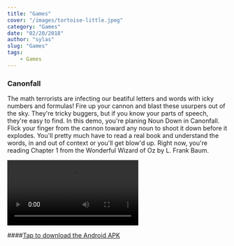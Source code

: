 ```yaml
---
title: "Games"
cover: "/images/tortoise-little.jpeg"
category: "Games"
date: "02/20/2018"
author: "sylas"
slug: "Games"
tags:
    - Games
---
```


### Canonfall

The math terrorists are infecting our beatiful letters and words with icky numbers and formulas! Fire up your cannon and blast these usurpers out of the sky. They're tricky buggers, but if you know your parts of speech, they're easy to find. In this demo, you're planing Noun Down in Canonfall. Flick your finger from the cannon toward any noun to shoot it down before it explodes. You'll pretty much have to read a real book and understand the words, in and out of context or you'll get blow'd up. Right now, you're reading Chapter 1 from the Wonderful Wizard of Oz by L. Frank Baum.

![canonfall gameplay screenshot](https://thumbs.gfycat.com/FavorableScarceBlackbear-mobile.mp4 "CanonFall Gameplay")

####[Tap to download the Android APK](/builds/apk/canonfall/canonfall_latest.apk)
